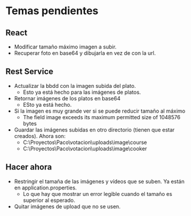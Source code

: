 # Temas pendientes

## React

- Modificar tamaño máximo imagen a subir.
- Recuperar foto en base64 y dibujarla en vez de con la url.

## Rest Service

- Actualizar la bbdd con la imagen subida del plato.
  - Esto ya está hecho para las imágenes de platos.
- Retornar imágenes de los platos en base64
  - ESto ya está hecho.
- Si la imagen es muy grande ver si se puede reducir tamaño al máximo
  - The field image exceeds its maximum permitted size of 1048576 bytes
- Guardar las imágenes subidas en otro directorio (tienen que estar creados). Ahora son:
  - C:\Proyectos\Paco\votacion\uploads\image\course
  - C:\Proyectos\Paco\votacion\uploads\image\cooker

## Hacer ahora

- Restringir el tamaña de las imágenes y vídeos que se suben. Ya están en application.properties.
  - Lo que hay que mostrar un error legible cuando el tamaño es superior al esperado.
- Quitar imágenes de upload que no se usen.
